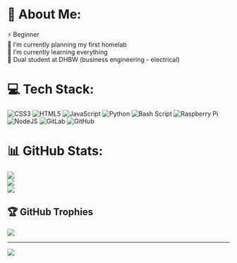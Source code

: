 # 💫 About Me:
⚡ Beginner<br>🔭 I’m currently planning my first homelab<br>🌱 I’m currently learning everything<br>📖 Dual student at DHBW (business engineering - electrical)


# 💻 Tech Stack:
![CSS3](https://img.shields.io/badge/css3-%231572B6.svg?style=for-the-badge&logo=css3&logoColor=white) ![HTML5](https://img.shields.io/badge/html5-%23E34F26.svg?style=for-the-badge&logo=html5&logoColor=white) ![JavaScript](https://img.shields.io/badge/javascript-%23323330.svg?style=for-the-badge&logo=javascript&logoColor=%23F7DF1E) ![Python](https://img.shields.io/badge/python-3670A0?style=for-the-badge&logo=python&logoColor=ffdd54) ![Bash Script](https://img.shields.io/badge/bash_script-%23121011.svg?style=for-the-badge&logo=gnu-bash&logoColor=white) ![Raspberry Pi](https://img.shields.io/badge/-Raspberry_Pi-C51A4A?style=for-the-badge&logo=Raspberry-Pi) ![NodeJS](https://img.shields.io/badge/node.js-6DA55F?style=for-the-badge&logo=node.js&logoColor=white) ![GitLab](https://img.shields.io/badge/gitlab-%23181717.svg?style=for-the-badge&logo=gitlab&logoColor=white) ![GitHub](https://img.shields.io/badge/github-%23121011.svg?style=for-the-badge&logo=github&logoColor=white)
# 📊 GitHub Stats:
![](https://github-readme-stats.vercel.app/api?username=PantehrComic&theme=dark&hide_border=false&include_all_commits=false&count_private=false)<br/>
![](https://github-readme-streak-stats.herokuapp.com/?user=PantehrComic&theme=dark&hide_border=false)<br/>
![](https://github-readme-stats.vercel.app/api/top-langs/?username=PantehrComic&theme=dark&hide_border=false&include_all_commits=false&count_private=false&layout=compact)

## 🏆 GitHub Trophies
![](https://github-profile-trophy.vercel.app/?username=PantehrComic&theme=radical&no-frame=false&no-bg=true&margin-w=4)

---
[![](https://visitcount.itsvg.in/api?id=PantehrComic&icon=0&color=0)](https://visitcount.itsvg.in)

<!-- Proudly created with GPRM ( https://gprm.itsvg.in ) -->
<!---
PantherComic/PantherComic is a ✨ special ✨ repository because its `README.md` (this file) appears on your GitHub profile.
You can click the Preview link to take a look at your changes.
--->
